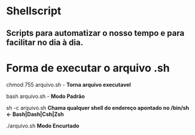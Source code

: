 # Shellscript
## Scripts para automatizar o nosso tempo e para facilitar no dia à dia. <br>

# Forma de executar o arquivo .sh
 
chmod 755 arquivo.sh - <b> Torna arquivo executavel </b>

bash arquivo.sh - <b> Modo Padrão </b>

sh -c arquivo.sh <b> Chama qualquer shell do endereço apontado no /bin/sh <- Bash|Dash|Csh|Zsh</b>

./arquivo.sh <b> Modo Encurtado </b>
